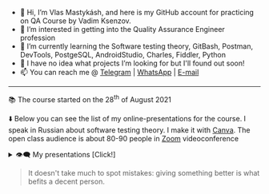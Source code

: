 - 👋 Hi, I’m Vlas Mastykásh, and here is my GitHub account for practicing on QA Course by Vadim Ksenzov.
- 👀 I’m interested in getting into the Quality Assurance Engineer profession
- 🌱 I’m currently learning the Software testing theory, GitBash, Postman, DevTools, PostgeSQL, AndroidStudio, Charles, Fiddler, Python
- 💞️ I have no idea what projects I’m looking for but I'll found out soon!
- 📫 You can reach me @ [Telegram](https://t.me/v_las) | [WhatsApp](https://wa.me/79136198392) | [E-mail](mailto:mastykash.vlas@gmail.com)
<!---
v-las/v-las is a ✨ special ✨ repository because its `README.md` (this file) appears on your GitHub profile.
You can click the Preview link to take a look at your cringes.
--->
---
📚 The course started on the 28<sup>th</sup> of August 2021

⬇️ Below you can see the list of my online-presentations for the course. I speak in Russian about software testing theory. I make it with [Canva](https://www.canva.com/). The open class audience is about 80-90 people in [Zoom](https://zoom.us/) videoconference
<details>
<summary>👁️‍🗨️ My presentations [Click!]</summary>
	
<!---
  [Watch video (YouTube)](https://youtu.be/~) | [View .pdf (GitHub)][~_blb] | [Download .pdf (GitHub)][~_raw]
  ---
  <a href="https://youtu.be/~"><img src="https://img.youtube.com/vi/~/maxresdefault.jpg" alt="Presentation" style="width:70%;height:70%;"></a>
 
  ---
--->
  [Watch video (YouTube)](https://youtu.be/HSlY1ryZIqQ) | [View .pdf (GitHub)][04_blb] | [Download .pdf (GitHub)][04_raw]
  ---
  <a href="https://youtu.be/HSlY1ryZIqQ"><img src="https://img.youtube.com/vi/HSlY1ryZIqQ/maxresdefault.jpg" alt="Presentation" style="width:70%;height:70%;"></a>
 
  ---
  [Watch video (YouTube)](https://youtu.be/d-oARrPWlhk) | [View .pdf (GitHub)][03_blb] | [Download .pdf (GitHub)][03_raw]
  ---
  <a href="https://youtu.be/d-oARrPWlhk"><img src="https://img.youtube.com/vi/d-oARrPWlhk/maxresdefault.jpg" alt="Presentation" style="width:70%;height:70%;"></a>
  
  ---
  [Watch video (YouTube)](https://youtu.be/9rS_QANhGXQ) | [View .pdf (GitHub)][02_blb] | [Download .pdf (GitHub)][02_raw]
  ---
  <a href="https://youtu.be/9rS_QANhGXQ"><img src="https://img.youtube.com/vi/9rS_QANhGXQ/maxresdefault.jpg" alt="Presentation" style="width:70%;height:70%;"></a>
  
  ---
  [Watch video (YouTube)](https://youtu.be/P_t3Dbd9S-o) | [View .pdf (GitHub)][01_blb] | [Download .pdf (GitHub)][01_raw]
  ---
  <a href="https://youtu.be/P_t3Dbd9S-o"><img src="https://img.youtube.com/vi/P_t3Dbd9S-o/maxresdefault.jpg" alt="Presentation" style="width:70%;height:70%;"></a>
	
</details>

> It doesn't take much to spot mistakes: giving something better is what befits a decent person.

[01_blb]: <https://github.com/v-las/pdf-presentations/blob/main/vlas_pres_01.pdf>
[01_raw]: <https://github.com/v-las/pdf-presentations/raw/main/vlas_pres_01.pdf>
[02_blb]: <https://github.com/v-las/pdf-presentations/blob/main/vlas_pres_02.pdf>
[02_raw]: <https://github.com/v-las/pdf-presentations/raw/main/vlas_pres_02.pdf>
[03_blb]: <https://github.com/v-las/pdf-presentations/blob/main/vlas_pres_03.pdf>
[03_raw]: <https://github.com/v-las/pdf-presentations/raw/main/vlas_pres_03.pdf>
[04_blb]: <https://github.com/v-las/pdf-presentations/blob/main/vlas_pres_04.pdf>
[04_raw]: <https://github.com/v-las/pdf-presentations/raw/main/vlas_pres_04.pdf>

<!---
🌟⭐️✨
--->
